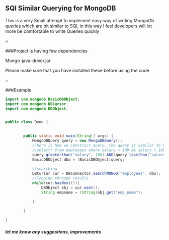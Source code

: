 ## SQl Similar Querying for MongoDB

This is a very Small attempt to implement easy way of writing MongoDb queries which are bit similar to SQl, in this way
I feel developers will lot more be comfortable to write Queries quickly

=

###Project is having few dependencies

Mongo-java-driver.jar

Please make sure that you have installed these before using the code

=

###Example 


```java
import com.mongodb.BasicDBObject;
import com.mongodb.DBCursor;
import com.mongodb.DBObject;


public class Demo {

	
		public static void main(String[] args) {
			MongoDBQuery query = new MongoDBQuery();
			//here is how we construct query, the query is similar to below sql query
			//select* from employees where salary > 100 && salary < 1000 && (employee_type = 'Manager' || employee_type = 'Director' ) 
			query.greaterthan("salary", 100).AND(query.lessthan("salary", 1000)).AND(query.EQUALS("employee_type", "Manager").OR(query.EQUALS("employee_type", "Director")));
			BasicDBObject dbo = (BasicDBObject)query;
			
			//searching 
			DBCursor cur = DBConnector.searchMONGO("employees", dbo);
			//looping through results 
			while(cur.hasNext()){
				DBObject obj = cur.next();
				String empname = (String)obj.get("emp_name");
				
			}

		}
	
}
```

##### let me know any suggestions, improvements

